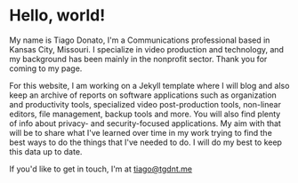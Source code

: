 # Hello, world!

My name is Tiago Donato, I'm a Communications professional based in Kansas City, Missouri. I specialize in video production and technology, and my background has been mainly in the nonprofit sector. Thank you for coming to my page.

For this website, I am working on a Jekyll template where I will blog and also keep an archive of reports on software applications such as organization and productivity tools, specialized video post-production tools, non-linear editors, file management, backup tools and more. You will also find plenty of info about privacy- and security-focused applications. My aim with that will be to share what I've learned over time in my work trying to find the best ways to do the things that I've needed to do. I will do my best to keep this data up to date.

If you'd like to get in touch, I'm at tiago@tgdnt.me